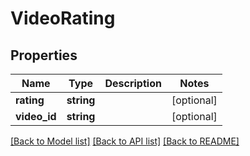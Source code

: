 # VideoRating

## Properties
Name | Type | Description | Notes
------------ | ------------- | ------------- | -------------
**rating** | **string** |  | [optional] 
**video_id** | **string** |  | [optional] 

[[Back to Model list]](../README.md#documentation-for-models) [[Back to API list]](../README.md#documentation-for-api-endpoints) [[Back to README]](../README.md)



